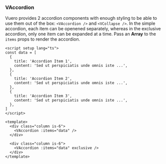 ### VAccordion

Vuero provides 2 accordion components with enough styling to be able to use
them out of the box: `<VAccordion />` and `<VCollapse />`.
In the simple accordion, each item can be openened separately, whereas in the
exclusive accordion, only one item can be expanded at a time.
Pass an **Array** to the `items` props to render the accordion.

<!--code-->

```vue
<script setup lang="ts">
const data = [
  {
    title: 'Accordion Item 1',
    content: 'Sed ut perspiciatis unde omnis iste ...',
  },
  {
    title: 'Accordion Item 2',
    content: 'Sed ut perspiciatis unde omnis iste ...',
  },
  {
    title: 'Accordion Item 3',
    content: 'Sed ut perspiciatis unde omnis iste ...',
  },
]
</script>

<template>
  <div class="column is-6">
    <VAccordion :items="data" />
  </div>

  <div class="column is-6">
    <VAccordion :items="data" exclusive />
  </div>
</template>
```

<!--/code-->
